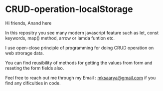 # CRUD-operation-localStorage

Hi friends, Anand here

In this repositry you see many modern javascript feature such as let, const keywords, map() method, arrow or lamda funtion etc.

I use open-close principle of programming for doing CRUD operation on web strorage data.

You can find reusibility of methods for getting the values from form and reseting the form fields also.

Feel free to reach out me through my Email : mksaarya@gmail.com if you find any dificulties in code.
